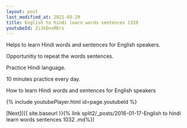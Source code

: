 ```yaml
---
layout: post
last_modified_at: 2021-03-29
title: English to hindi learn words sentences 1319 
youtubeId: Zi3kDnxRKrs
---
```

 
 
Helps to learn Hindi words and sentences for English speakers.

Opportunitiy to repeat the words sentences. 

Practice Hindi language. 
 
10 minutes practice every day. 
 
How to learn Hindi words and sentences for English speakers 
 
{% include youtubePlayer.html id=page.youtubeId %}
 
 
[Next]({{ site.baseurl }}{% link  split2/_posts/2016-01-17-English to hindi learn words sentences 1032 .md%})
 
